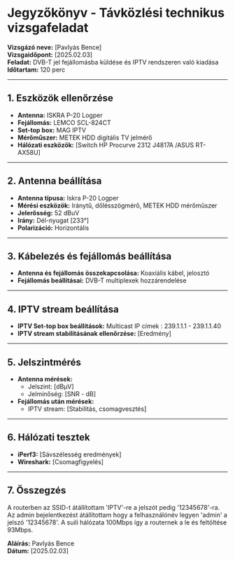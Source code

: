# Jegyzőkönyv - Távközlési technikus vizsgafeladat

**Vizsgázó neve:** [Pavlyás Bence]  
**Vizsgaidőpont:** [2025.02.03]  
**Feladat:** DVB-T jel fejállomásba küldése és IPTV rendszeren való kiadása  
**Időtartam:** 120 perc

---

## 1. Eszközök ellenőrzése
- **Antenna:** ISKRA P-20 Logper
- **Fejállomás:** LEMCO SCL-824CT
- **Set-top box:** MAG IPTV
- **Mérőműszer:** METEK HDD digitális TV jelmérő
- **Hálózati eszközök:** [Switch HP Procurve 2312 J4817A /ASUS RT-AX58U]

---

## 2. Antenna beállítása
- **Antenna típusa:** Iskra P-20 Logper
- **Mérési eszközök:** Iránytű, dőlésszögmérő, METEK HDD mérőműszer
- **Jelerősség:** 52 dBuV  
- **Irány:** Dél-nyugat [233°]  
- **Polarizáció:** Horizontális

---

## 3. Kábelezés és fejállomás beállítása
- **Antenna és fejállomás összekapcsolása:** Koaxiális kábel, jelosztó
- **Fejállomás beállításai:** DVB-T multiplexek hozzárendelése

---

## 4. IPTV stream beállítása
- **IPTV Set-top box beállítások:** Multicast IP címek : 239.1.1.1 - 239.1.1.40
- **IPTV stream stabilitásának ellenőrzése:** [Eredmény]

---

## 5. Jelszintmérés
- **Antenna mérések:**  
  - Jelszint: [dBμV]
  - Jelminőség: [SNR - dB]
- **Fejállomás után mérések:**  
  - IPTV stream: [Stabilitás, csomagvesztés]

---

## 6. Hálózati tesztek
- **iPerf3:** [Sávszélesség eredmények]
- **Wireshark:** [Csomagfigyelés]

---

## 7. Összegzés
A routerben az SSID-t átállítottam 'IPTV'-re a jelszót pedig '12345678'-ra.
Az admin bejelentkezést átállítottam hogy a felhasználónév legyen 'admin' a jelszó '12345678'.
A suili hálózata 100Mbps így a routernek a le és feltöltése 93Mbps.



**Aláírás:** Pavlyás Bence  
**Dátum:** [2025.02.03]

